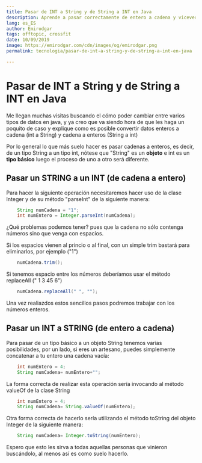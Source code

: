 ```yaml
---
title: Pasar de INT a String y de String a INT en Java
description: Aprende a pasar correctamente de entero a cadena y viceversa en Java.
lang: es_ES
author: Emirodgar
tags: offtopic, crossfit
date: 10/09/2019
image: https://emirodgar.com/cdn/images/og/emirodgar.png
permalink: tecnologia/pasar-de-int-a-string-y-de-string-a-int-en-java

---
```


# Pasar de INT a String y de String a INT en Java

Me llegan muchas visitas buscando el cómo poder cambiar entre varios tipos de datos en java, y ya creo que va siendo hora de que les haga un poquito de caso y explique como es posible convertir datos enteros a cadena (int a String) y cadena a enteros (String a int)  
  
Por lo general lo que más suelo hacer es pasar cadenas a enteros, es decir, de un tipo String a un tipo int, nótese que "String" es un **objeto** e int es un **tipo básico** luego el proceso de uno a otro será diferente.  
  
## Pasar un STRING a un INT (de cadena a entero)  
  
Para hacer la siguiente operación necesitaremos hacer uso de la clase Integer y de su método "parseInt" de la siguiente manera:
```java
    String numCadena = "1";      
    int numEntero = Integer.parseInt(numCadena);
```
¿Qué problemas podemos tener? pues que la cadena no sólo contenga números sino que venga con espacios.  
  
Si los espacios vienen al princio o al final, con un simple trim bastará para eliminarlos, por ejemplo ("1")
```java
    numCadena.trim();
```
Si tenemos espacio entre los números deberíamos usar el método replaceAll (" 1 3 45 6")
```java
    numCadena.replaceAll(" ", "");
```
Una vez realiazdos estos sencillos pasos podremos trabajar con los números enteros.  
  
## Pasar un INT a STRING (de entero a cadena)  
  
Para pasar de un tipo básico a un objeto String tenemos varias posibilidades, por un lado, si eres un artesano, puedes simplemente concatenar a tu entero una cadena vacía:
```java
    int numEntero = 4;    
    String numCadena= numEntero+"";
```
La forma correcta de realizar esta operación sería invocando al método valueOf de la clase String  
  
```java
    int numEntero = 4;    
    String numCadena= String.valueOf(numEntero);
```

Otra forma correcta de hacerlo sería utilizando el método toString del objeto Integer de la siguiente manera:

```java
    String numCadena= Integer.toString(numEntero);
```
Espero que esto les sirva a todas aquellas personas que vinieron buscándolo, al menos así es como suelo hacerlo.
<!--stackedit_data:
eyJoaXN0b3J5IjpbMTA0MzAxMzQ5OV19
-->